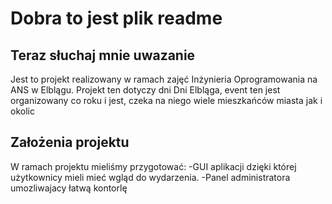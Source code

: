 # Dobra to jest plik readme

## Teraz słuchaj mnie uwazanie

Jest to projekt realizowany w ramach zajęć Inżynieria Oprogramowania na ANS w Elblągu.
Projekt ten dotyczy dni Dni Elbląga, event ten jest organizowany co roku i jest, czeka na niego wiele mieszkańców miasta jak i okolic

## Założenia projektu

W ramach projektu mieliśmy przygotować:
-GUI aplikacji dzięki której użytkownicy mieli mieć wgląd do wydarzenia. 
-Panel administratora umozliwajacy łatwą kontorlę

